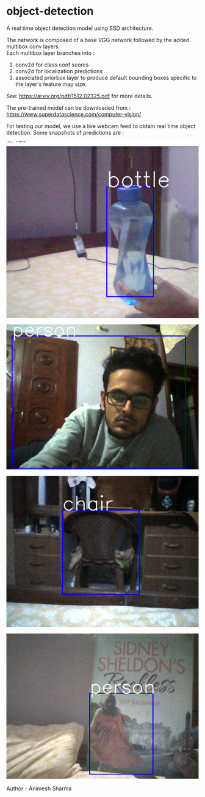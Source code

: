 # object-detection
A real time object detection model using SSD architecture.

The network is composed of a base VGG network followed by the added multibox conv layers.  
Each multibox layer branches into :
1) conv2d for class conf scores
2) conv2d for localization predictions
3) associated priorbox layer to produce default bounding boxes specific to the layer's feature map size.
    
See: https://arxiv.org/pdf/1512.02325.pdf for more details.

The pre-trained model can be downloaded from : 
https://www.superdatascience.com/computer-vision/

For testing our model, we use a live webcam feed to obtain real time object detection.
Some snapshots of predictions are :

![img1](/detections/det1.png)

![img2](/detections/det2.png)

![img3](/detections/det3.png)

![img4](/detections/det4.png)

Author - Animesh Sharma
